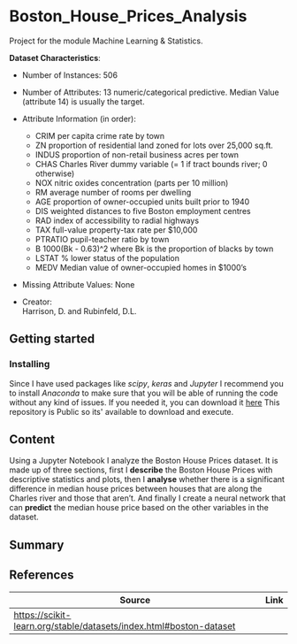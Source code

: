 # Boston_House_Prices_Analysis
Project for the module Machine Learning &amp; Statistics.

__Dataset Characteristics__:

* Number of Instances: 
  506

* Number of Attributes:
  13 numeric/categorical predictive. Median Value (attribute 14) is usually the target.

* Attribute Information (in order):
  - CRIM per capita crime rate by town
  - ZN proportion of residential land zoned for lots over 25,000 sq.ft.
  - INDUS proportion of non-retail business acres per town
  - CHAS Charles River dummy variable (= 1 if tract bounds river; 0 otherwise)
  - NOX nitric oxides concentration (parts per 10 million)
  - RM average number of rooms per dwelling
  - AGE proportion of owner-occupied units built prior to 1940
  - DIS weighted distances to five Boston employment centres
  - RAD index of accessibility to radial highways
  - TAX full-value property-tax rate per $10,000
  - PTRATIO pupil-teacher ratio by town
  - B 1000(Bk - 0.63)^2 where Bk is the proportion of blacks by town
  - LSTAT % lower status of the population
  - MEDV Median value of owner-occupied homes in $1000’s

* Missing Attribute Values:
  None

* Creator:	
Harrison, D. and Rubinfeld, D.L.

## Getting started
### Installing
Since I have used packages like *scipy*, *keras* and *Jupyter* I recommend you to install *Anaconda* to make sure that you will be able of running the code without any kind of issues. If you needed it, you can download it [here](https://www.anaconda.com/download/)
This repository is Public so its' available to download and execute.


## Content
Using a Jupyter Notebook I analyze the Boston House Prices dataset. It is made up of three sections, first I __describe__ the Boston House Prices with descriptive statistics and plots, then I __analyse__ whether there is a significant difference in median house prices between houses that are along the Charles river and those that aren’t. And finally I create a neural network that can __predict__ the median house price based on the other variables in the dataset.

## Summary



## References

Source | Link
-------|-----
| https://scikit-learn.org/stable/datasets/index.html#boston-dataset





